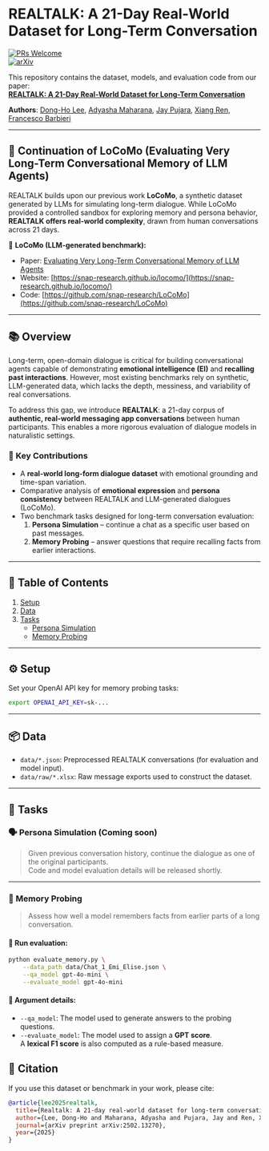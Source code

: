 # REALTALK: A 21-Day Real-World Dataset for Long-Term Conversation

[![PRs Welcome](https://img.shields.io/badge/PRs-welcome-green.svg?style=flat-square)](http://makeapullrequest.com)  
[![arXiv](https://img.shields.io/badge/arXiv-2502.13270-b31b1b.svg)](https://arxiv.org/abs/2502.13270)

This repository contains the dataset, models, and evaluation code from our paper:  
**[REALTALK: A 21-Day Real-World Dataset for Long-Term Conversation](https://arxiv.org/abs/2502.13270)**

**Authors**: [Dong-Ho Lee](https://www.danny-lee.info/), [Adyasha Maharana](https://adymaharana.github.io/), [Jay Pujara](https://www.jaypujara.org/), [Xiang Ren](https://www.seanre.com/), [Francesco Barbieri](https://fvancesco.github.io/)

---

## 🔁 Continuation of LoCoMo (Evaluating Very Long-Term Conversational Memory of LLM Agents)

REALTALK builds upon our previous work **LoCoMo**, a synthetic dataset generated by LLMs for simulating long-term dialogue. 
While LoCoMo provided a controlled sandbox for exploring memory and persona behavior, **REALTALK offers real-world complexity**, drawn from human conversations across 21 days.

📄 **LoCoMo (LLM-generated benchmark):**  
- Paper: [Evaluating Very Long-Term Conversational Memory of LLM Agents](https://arxiv.org/abs/2402.17753)  
- Website: [https://snap-research.github.io/locomo/](https://snap-research.github.io/locomo/)  
- Code: [https://github.com/snap-research/LoCoMo](https://github.com/snap-research/LoCoMo)

---

## 📚 Overview

Long-term, open-domain dialogue is critical for building conversational agents capable of demonstrating **emotional intelligence (EI)** and **recalling past interactions**. However, most existing benchmarks rely on synthetic, LLM-generated data, which lacks the depth, messiness, and variability of real conversations.

To address this gap, we introduce **REALTALK**: a 21-day corpus of **authentic, real-world messaging app conversations** between human participants. This enables a more rigorous evaluation of dialogue models in naturalistic settings.

### 🧠 Key Contributions
- A **real-world long-form dialogue dataset** with emotional grounding and time-span variation.
- Comparative analysis of **emotional expression** and **persona consistency** between REALTALK and LLM-generated dialogues (LoCoMo).
- Two benchmark tasks designed for long-term conversation evaluation:
  1. **Persona Simulation** – continue a chat as a specific user based on past messages.
  2. **Memory Probing** – answer questions that require recalling facts from earlier interactions.

---

## 📁 Table of Contents

1. [Setup](#setup)
2. [Data](#data)
3. [Tasks](#tasks)
   - [Persona Simulation](#persona-simulation)
   - [Memory Probing](#memory-probing)

---

## ⚙️ Setup

Set your OpenAI API key for memory probing tasks:
```bash
export OPENAI_API_KEY=sk-...
```

---

## 📦 Data

- `data/*.json`: Preprocessed REALTALK conversations (for evaluation and model input).
- `data/raw/*.xlsx`: Raw message exports used to construct the dataset.

---

## 🧪 Tasks

### 🗣️ Persona Simulation (Coming soon)

> Given previous conversation history, continue the dialogue as one of the original participants.  
Code and model evaluation details will be released shortly.

---

### 🧠 Memory Probing

> Assess how well a model remembers facts from earlier parts of a long conversation.

#### 🔧 Run evaluation:
```bash
python evaluate_memory.py \
    --data_path data/Chat_1_Emi_Elise.json \
    --qa_model gpt-4o-mini \
    --evaluate_model gpt-4o-mini
```

#### 📝 Argument details:
- `--qa_model`: The model used to generate answers to the probing questions.
- `--evaluate_model`: The model used to assign a **GPT score**.  
  A **lexical F1 score** is also computed as a rule-based measure.

## 📌 Citation

If you use this dataset or benchmark in your work, please cite:

```bibtex
@article{lee2025realtalk,
  title={Realtalk: A 21-day real-world dataset for long-term conversation},
  author={Lee, Dong-Ho and Maharana, Adyasha and Pujara, Jay and Ren, Xiang and Barbieri, Francesco},
  journal={arXiv preprint arXiv:2502.13270},
  year={2025}
}
```